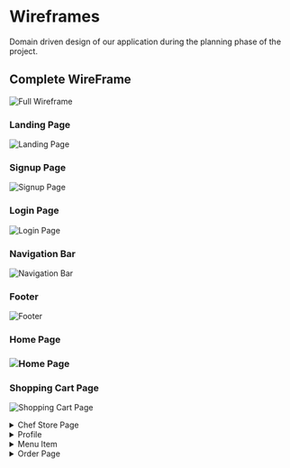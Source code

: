 <h1> Wireframes </h1>

Domain driven design of our application during the planning phase of the project.

<h2>Complete WireFrame</h2>

![Full Wireframe](wireframe/wireframe.png)

<h3> Landing Page </h3>

![Landing Page](https://gyazo.com/ca128b8f67be638283fe819bca0d0b21)

<h3> Signup Page </h3>

![Signup Page](https://gyazo.com/ca63d779d49de3029693df375d0e4f6d)

<h3> Login Page </h3>

![Login Page](https://gyazo.com/0d8eaa08d7919c313654890c25d030ab?token=1a3b6f137675523643959935e8ecfe1c)

<h3> Navigation Bar </h3>

![Navigation Bar](https://gyazo.com/867e016c99b2e23e8f320326e2fa54ea)

<h3> Footer </h3>

![Footer](https://gyazo.com/c3b3f180bff5057f5d48ef3156bad9c9)

<h3> Home Page <h3>

![Home Page](https://gyazo.com/748faa4b3b49b3559534a0e068a974cb)

<h3> Shopping Cart Page </h3>

![Shopping Cart Page](https://gyazo.com/9383dfbb612055f20a0dd1d5f6e52846)

<details>
    <summary>Chef Store Page</summary>

![Chef Store Page](https://gyazo.com/5c56b30baa2fdfcc14e17de949cef64b)

<h5> Menu Item Card <h5>

![Menu Item Card](https://gyazo.com/69ca74cf29d10726e158feee69a309f9)

<h5> Menu Item Card Detail </h5>

![Menu Item Card Detail](https://gyazo.com/fa19d3501e0d62562ad0f85e6adf7e9f)

</details>

<details>
    <summary>Profile</summary>

<h5> My Profile Page </h5>

![My Profile Page](https://gyazo.com/588ce2483aba0ed068accedfd2706d6e)

<h5> Create Profile Page</h5>

![Create Profile Page](https://gyazo.com/32136a91e83968fadecbecdbb0efe012)

<h5> Update Profile Page</h5>

![Update Profile Page](https://gyazo.com/766be502963ed1e680bbed29fceb1a41)

</details>

<details>
    <summary>Menu Item</summary>

<h5> Menu Item List Page </h5>

![Menu Item List Page](https://gyazo.com/6f8ed96f907542b820f321cf1a08275f)

<h5> Create Menu Item Page </h5>

![Create Menu Item Page](https://gyazo.com/0431087db5c44680b57bc9757661f690)

<h5> Update Profile Page </h5>

![Update Profile Page](https://gyazo.com/67fde9786a8302b1276632c680507f7a)

</details>

<details>
    <summary>Order Page</summary>

<h5> Customer Order List </h5>

![Customer Order List](https://gyazo.com/4b6d633bbe6e26a42223ee9d09055319)

<h5> Chef Order List </h5>

![Chef Order List](https://gyazo.com/5f1b729f659338f3b9094fa38cb5f256)

</details>
